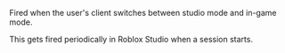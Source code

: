 Fired when the user's client switches between studio mode and in-game mode.

This gets fired periodically in Roblox Studio when a session starts.